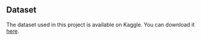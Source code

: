 ## Dataset
The dataset used in this project is available on Kaggle. You can download it [here](https://www.kaggle.com/datasets/mohamedelbadri01/hourly-reanalysis-data-for-morocco).
